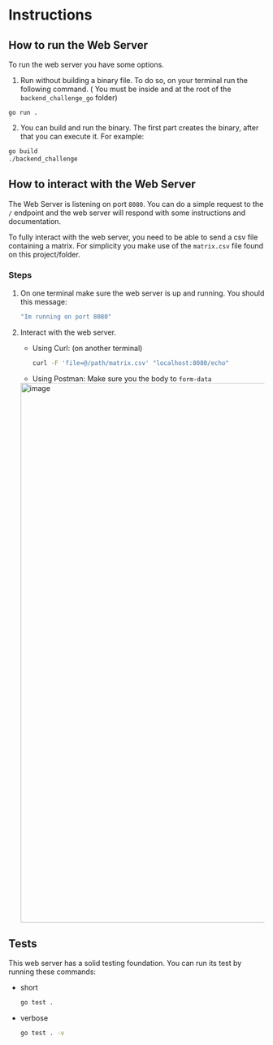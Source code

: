 # Instructions

## How to run the Web Server
To run the web server you have some options.

1. Run without building a binary file. To do so, on your terminal run the following command. ( You must be inside and at the root of the `backend_challenge_go` folder)
```
go run .
```

2. You can build and run the binary. The first part creates the binary, after that you can execute it. 
For example:
```bash
go build
./backend_challenge
```


## How to interact with the Web Server

The Web Server is listening on port `8080`. You can do a simple request  to the `/` endpoint and the web server will respond with some instructions and documentation.

To fully interact with the web server, you need to be able to send a csv file containing a matrix. For simplicity you make use of the `matrix.csv` file found on this project/folder.

### Steps

1. On one terminal make sure the web server is up and running. You should this message:
    ```bash
    "Im running on port 8080"
    ```

2. Interact with the web server.
    * Using Curl: (on another terminal)
        ```bash
        curl -F 'file=@/path/matrix.csv' "localhost:8080/echo"
        ```
    * Using Postman: Make sure you the body to `form-data`

    <img width="1060" alt="image" src="https://user-images.githubusercontent.com/22829270/201491047-1b05c6ab-b70e-428b-9ea2-d7153fa3ba10.png">


## Tests
This web server has a solid testing foundation. 
You can run its test by running these commands:
* short
    ```bash
    go test . 
    ```

* verbose
    ```bash
    go test . -v
    ```